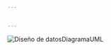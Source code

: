 ```yaml
---


---
```


<p><img src="https://alumnosuady-my.sharepoint.com/:i:/g/personal/a19203818_alumnos_uady_mx/Ea63p903p39BkLLE-JB1haAB09JxKTCQN3C4NJ-v9mTuXg?e=l1Yh5x" alt="Diseño de datosDiagramaUML"></p>

